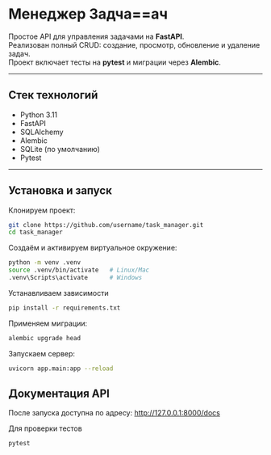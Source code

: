 # Менеджер Задча==ач

Простое API для управления задачами на **FastAPI**.  
Реализован полный CRUD: создание, просмотр, обновление и удаление задач.  
Проект включает тесты на **pytest** и миграции через **Alembic**.

---

## Стек технологий
- Python 3.11
- FastAPI
- SQLAlchemy
- Alembic
- SQLite (по умолчанию)
- Pytest

---

## Установка и запуск

Клонируем проект:
```bash
git clone https://github.com/username/task_manager.git
cd task_manager
```

Создаём и активируем виртуальное окружение:
```bash
python -m venv .venv
source .venv/bin/activate   # Linux/Mac
.venv\Scripts\activate      # Windows
```
Устанавливаем зависимости
```bash
pip install -r requirements.txt
```

Применяем миграции:
```bash
alembic upgrade head
```

Запускаем сервер:
```bash
uvicorn app.main:app --reload
```

## Документация API

После запуска доступна по адресу:
http://127.0.0.1:8000/docs

Для проверки тестов
```bash
pytest
```
